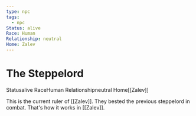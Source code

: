 ```yaml
---
type: npc
tags:
  - npc
Status: alive
Race: Human
Relationship: neutral
Home: Zalev
---
```


# The Steppelord
<span class="dataview inline-field"><span class="inline-field-key">Status</span><span class="inline-field-value">alive</span></span>
<span class="dataview inline-field"><span class="inline-field-key">Race</span><span class="inline-field-value">Human</span></span>
<span class="dataview inline-field"><span class="inline-field-key">Relationship</span><span class="inline-field-value">neutral</span></span>
<span class="dataview inline-field"><span class="inline-field-key">Home</span><span class="inline-field-value">[[Zalev]]</span></span>

This is the current ruler of [[Zalev]]. They bested the previous steppelord in combat. That's how it works in [[Zalev]].

